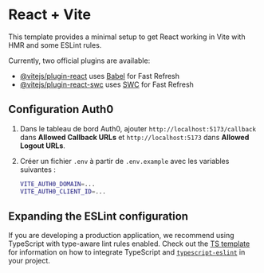 # React + Vite

This template provides a minimal setup to get React working in Vite with HMR and some ESLint rules.

Currently, two official plugins are available:

- [@vitejs/plugin-react](https://github.com/vitejs/vite-plugin-react/blob/main/packages/plugin-react) uses [Babel](https://babeljs.io/) for Fast Refresh
- [@vitejs/plugin-react-swc](https://github.com/vitejs/vite-plugin-react/blob/main/packages/plugin-react-swc) uses [SWC](https://swc.rs/) for Fast Refresh

## Configuration Auth0

1. Dans le tableau de bord Auth0, ajouter `http://localhost:5173/callback` dans **Allowed Callback URLs** et `http://localhost:5173` dans **Allowed Logout URLs**.
2. Créer un fichier `.env` à partir de `.env.example` avec les variables suivantes :

   ```bash
   VITE_AUTH0_DOMAIN=...
   VITE_AUTH0_CLIENT_ID=...
   ```

## Expanding the ESLint configuration

If you are developing a production application, we recommend using TypeScript with type-aware lint rules enabled. Check out the [TS template](https://github.com/vitejs/vite/tree/main/packages/create-vite/template-react-ts) for information on how to integrate TypeScript and [`typescript-eslint`](https://typescript-eslint.io) in your project.
